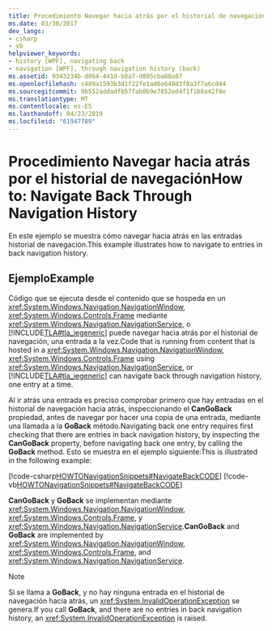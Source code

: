 ```yaml
---
title: Procedimiento Navegar hacia atrás por el historial de navegación
ms.date: 03/30/2017
dev_langs:
- csharp
- vb
helpviewer_keywords:
- history [WPF], navigating back
- navigation [WPF], through navigation history (back)
ms.assetid: 9343234b-d864-441d-b8a7-d895cba80a87
ms.openlocfilehash: c489a1593b3d1f22fe1ad6e648d3f8a3f7a6cd44
ms.sourcegitcommit: 9b552addadfb57fab0b9e7852ed4f1f1b8a42f8e
ms.translationtype: MT
ms.contentlocale: es-ES
ms.lasthandoff: 04/23/2019
ms.locfileid: "61947789"
---
```

# <a name="how-to-navigate-back-through-navigation-history"></a><span data-ttu-id="804a4-102">Procedimiento Navegar hacia atrás por el historial de navegación</span><span class="sxs-lookup"><span data-stu-id="804a4-102">How to: Navigate Back Through Navigation History</span></span>
<span data-ttu-id="804a4-103">En este ejemplo se muestra cómo navegar hacia atrás en las entradas historial de navegación.</span><span class="sxs-lookup"><span data-stu-id="804a4-103">This example illustrates how to navigate to entries in back navigation history.</span></span>  
  
## <a name="example"></a><span data-ttu-id="804a4-104">Ejemplo</span><span class="sxs-lookup"><span data-stu-id="804a4-104">Example</span></span>  
 <span data-ttu-id="804a4-105">Código que se ejecuta desde el contenido que se hospeda en un <xref:System.Windows.Navigation.NavigationWindow>, <xref:System.Windows.Controls.Frame> mediante <xref:System.Windows.Navigation.NavigationService>, o [!INCLUDE[TLA#tla_iegeneric](../../../../includes/tlasharptla-iegeneric-md.md)] puede navegar hacia atrás por el historial de navegación, una entrada a la vez.</span><span class="sxs-lookup"><span data-stu-id="804a4-105">Code that is running from content that is hosted in a <xref:System.Windows.Navigation.NavigationWindow>, <xref:System.Windows.Controls.Frame> using <xref:System.Windows.Navigation.NavigationService>, or [!INCLUDE[TLA#tla_iegeneric](../../../../includes/tlasharptla-iegeneric-md.md)] can navigate back through navigation history, one entry at a time.</span></span>  
  
 <span data-ttu-id="804a4-106">Al ir atrás una entrada es preciso comprobar primero que hay entradas en el historial de navegación hacia atrás, inspeccionando el **CanGoBack** propiedad, antes de navegar por hacer una copia de una entrada, mediante una llamada a la **GoBack** método.</span><span class="sxs-lookup"><span data-stu-id="804a4-106">Navigating back one entry requires first checking that there are entries in back navigation history, by inspecting the **CanGoBack** property, before navigating back one entry, by calling the **GoBack** method.</span></span> <span data-ttu-id="804a4-107">Esto se muestra en el ejemplo siguiente:</span><span class="sxs-lookup"><span data-stu-id="804a4-107">This is illustrated in the following example:</span></span>  
  
 [!code-csharp[HOWTONavigationSnippets#NavigateBackCODE](~/samples/snippets/csharp/VS_Snippets_Wpf/HOWTONavigationSnippets/CSharp/HomePage.xaml.cs#navigatebackcode)]
 [!code-vb[HOWTONavigationSnippets#NavigateBackCODE](~/samples/snippets/visualbasic/VS_Snippets_Wpf/HOWTONavigationSnippets/visualbasic/homepage.xaml.vb#navigatebackcode)]  
  
 <span data-ttu-id="804a4-108">**CanGoBack** y **GoBack** se implementan mediante <xref:System.Windows.Navigation.NavigationWindow>, <xref:System.Windows.Controls.Frame>, y <xref:System.Windows.Navigation.NavigationService>.</span><span class="sxs-lookup"><span data-stu-id="804a4-108">**CanGoBack** and **GoBack** are implemented by <xref:System.Windows.Navigation.NavigationWindow>, <xref:System.Windows.Controls.Frame>, and <xref:System.Windows.Navigation.NavigationService>.</span></span>  
  
> [!NOTE]
>  <span data-ttu-id="804a4-109">Si se llama a **GoBack**, y no hay ninguna entrada en el historial de navegación hacia atrás, un <xref:System.InvalidOperationException> se genera.</span><span class="sxs-lookup"><span data-stu-id="804a4-109">If you call **GoBack**, and there are no entries in back navigation history, an <xref:System.InvalidOperationException> is raised.</span></span>
